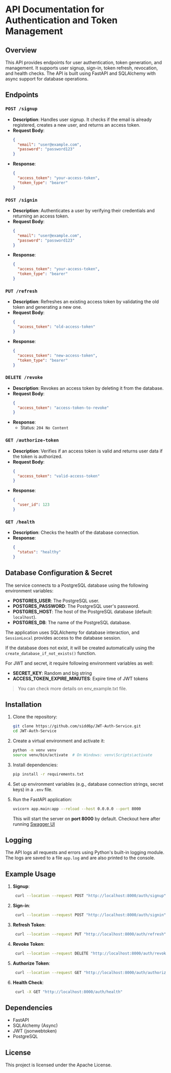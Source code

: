 
# API Documentation for Authentication and Token Management

## Overview
This API provides endpoints for user authentication, token generation, and management. It supports user signup, sign-in, token refresh, revocation, and health checks. The API is built using FastAPI and SQLAlchemy with async support for database operations.

## Endpoints

### `POST /signup`
- **Description**: Handles user signup. It checks if the email is already registered, creates a new user, and returns an access token.
- **Request Body**: 
  ```json
  {
    "email": "user@example.com",
    "password": "password123"
  }
  ```
- **Response**:
  ```json
  {
    "access_token": "your-access-token",
    "token_type": "bearer"
  }
  ```

### `POST /signin`
- **Description**: Authenticates a user by verifying their credentials and returning an access token.
- **Request Body**: 
  ```json
  {
    "email": "user@example.com",
    "password": "password123"
  }
  ```
- **Response**:
  ```json
  {
    "access_token": "your-access-token",
    "token_type": "bearer"
  }
  ```

### `PUT /refresh`
- **Description**: Refreshes an existing access token by validating the old token and generating a new one.
- **Request Body**:
  ```json
  {
    "access_token": "old-access-token"
  }
  ```
- **Response**:
  ```json
  {
    "access_token": "new-access-token",
    "token_type": "bearer"
  }
  ```

### `DELETE /revoke`
- **Description**: Revokes an access token by deleting it from the database.
- **Request Body**:
  ```json
  {
    "access_token": "access-token-to-revoke"
  }
  ```
- **Response**: 
  - Status: `204 No Content`

### `GET /authorize-token`
- **Description**: Verifies if an access token is valid and returns user data if the token is authorized.
- **Request Body**:
  ```json
  {
    "access_token": "valid-access-token"
  }
  ```
- **Response**:
  ```json
  {
    "user_id": 123
  }
  ```

### `GET /health`
- **Description**: Checks the health of the database connection.
- **Response**:
  ```json
  {
    "status": "healthy"
  }
  ```

## Database Configuration & Secret 

The service connects to a PostgreSQL database using the following environment variables:

- **POSTGRES_USER**: The PostgreSQL user.
- **POSTGRES_PASSWORD**: The PostgreSQL user's password.
- **POSTGRES_HOST**: The host of the PostgreSQL database (default: `localhost`).
- **POSTGRES_DB**: The name of the PostgreSQL database.

The application uses SQLAlchemy for database interaction, and `SessionLocal` provides access to the database session.

If the database does not exist, it will be created automatically using the `create_database_if_not_exists()` function.

For JWT and secret, it require following environment variables as well:
- **SECRET_KEY**: Random and big string
- **ACCESS_TOKEN_EXPIRE_MINUTES**: Expire time of JWT tokens

> You can check more details on env_example.txt file. 

## Installation

1. Clone the repository:
   ```bash
   git clone https://github.com/sidd6p/JWT-Auth-Service.git
   cd JWT-Auth-Service
   ```

2. Create a virtual environment and activate it:
   ```bash
   python -m venv venv
   source venv/bin/activate  # On Windows: venv\Scripts\activate
   ```

3. Install dependencies:
   ```bash
   pip install -r requirements.txt
   ```

4. Set up environment variables (e.g., database connection strings, secret keys) in a `.env` file.

5. Run the FastAPI application:
   ```bash
   uvicorn app.main:app --reload --host 0.0.0.0 --port 8000
   ```

   This will start the server on **port 8000** by default. Checkout here after running [Swagger UI](http://localhost:8000/docs)


## Logging
The API logs all requests and errors using Python's built-in logging module. The logs are saved to a file `app.log` and are also printed to the console.


## Example Usage
1. **Signup**:
   ```bash
    curl --location --request POST "http://localhost:8000/auth/signup" --header "Content-Type: application/json" --data-raw "{\"email\": \"abc@gmail.com\", \"password\": \"abc\"}"
   ```

2. **Sign-in**:
   ```bash
    curl --location --request POST "http://localhost:8000/auth/signin" --header "Content-Type: application/json" --data-raw "{\"email\": \"<your_email>\", \"password\": \"<your_password>\"}"
   ```

3. **Refresh Token**:
   ```bash
    curl --location --request PUT "http://localhost:8000/auth/refresh" --header "Content-Type: application/json" --data "{ \"access_token\": \"<access_token>\"}"
   ```

4. **Revoke Token**:
   ```bash
    curl --location --request DELETE "http://localhost:8000/auth/revoke" --header "Content-Type: application/json" --data "{ \"access_token\": \"<access_token>\"}"
   ```
   
5. **Authorize Token**:
   ```bash
    curl --location --request GET "http://localhost:8000/auth/authorize-token" --header "Content-Type: application/json" --data "{ \"access_token\": \"<access_token>\"}"
   ```

6. **Health Check**:
   ```bash
    curl -X GET "http://localhost:8000/auth/health"
   ```

## Dependencies
- FastAPI
- SQLAlchemy (Async)
- JWT (jsonwebtoken)
- PostgreSQL

## License
This project is licensed under the Apache License.

